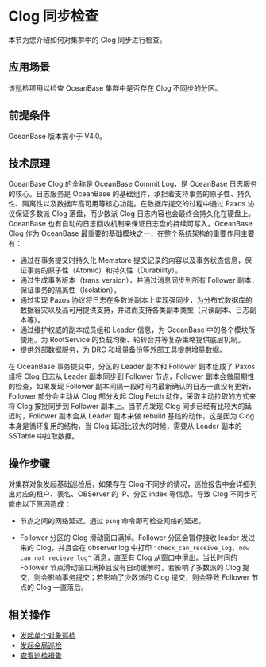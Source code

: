 # Clog 同步检查

本节为您介绍如何对集群中的 Clog 同步进行检查。

## 应用场景

该巡检项用以检查 OceanBase 集群中是否存在 Clog 不同步的分区。

## 前提条件

OceanBase 版本需小于 V4.0。

## 技术原理

OceanBase Clog 的全称是 OceanBase Commit Log，是 OceanBase 日志服务的核心。日志服务是 OceanBase 的基础组件，承担着支持事务的原子性、持久性、隔离性以及数据库高可用等核心功能。在数据库提交的过程中通过 Paxos 协议保证多数派 Clog 落盘，而少数派 Clog 日志内容也会最终会持久化在硬盘上。OceanBase 也有自动的日志回收机制来保证日志盘的持续可写入。OceanBase Clog 作为 OceanBase 最重要的基础模块之一，在整个系统架构的重要作用主要有：

* 通过在事务提交时持久化 Memstore 提交记录的内容以及事务状态信息，保证事务的原子性（Atomic）和持久性（Durability）。
* 通过生成事务版本（trans_version），并通过消息同步到所有 Follower 副本，保证事务的隔离性（Isolation）。
* 通过实现 Paxos 协议将日志在多数派副本上实现强同步，为分布式数据库的数据容灾以及高可用提供支持，并进而支持各类副本类型（只读副本、日志副本等）。
* 通过维护权威的副本成员组和 Leader 信息，为 OceanBase 中的各个模块所使用。为 RootService 的负载均衡、轮转合并等复杂策略提供底层机制。
* 提供外部数据服务，为 DRC 和增量备份等外部工具提供增量数据。

在 OceanBase 事务提交中，分区的 Leader 副本和 Follower 副本组成了 Paxos 组将 Clog 日志从 Leader 副本同步到 Follower 节点，Follower 副本会做周期性的检查，如果发现 Follower 副本间隔一段时间内最新确认的日志一直没有更新，Follower 部分会主动从 Clog 部分发起 Clog Fetch 动作，采取主动拉取的方式来将 Clog 按批同步到 Follower 副本上。当节点发现 Clog 同步已经有比较大的延迟时，Follower 副本会从 Leader 副本来做 rebuild 基线的动作，这是因为 Clog 本身是循环复用的结构，当 Clog 延迟比较大的时候，需要从 Leader 副本的 SSTable 中拉取数据。

## 操作步骤

对集群对象发起基础巡检后，如果存在 Clog 不同步的情况，巡检报告中会详细列出对应的租户、表名、OBServer 的 IP、分区 index 等信息。导致 Clog 不同步可能由以下原因造成：

* 节点之间的网络延迟。通过 `ping` 命令即可检查网络的延迟。

* Follower 分区的 Clog 滑动窗口满掉。Follower 分区会暂停接收 leader 发过来的 Clog，并且会在 observer.log 中打印 `"check_can_receive_log, now can not recieve log"` 消息，直至有 Clog 从窗口中滑出。当长时间的 Follower 节点滑动窗口满掉且没有自动缓解时，若影响了多数派的 Clog 提交，则会影响事务提交；若影响了少数派的 Clog 提交，则会导致 Follower 节点的 Clog 一直落后。

## 相关操作

* [发起单个对象巡检](../900.monitoring-and-alerts-functions/300.use-the-inspection-feature/400.initate-a-inspection/100.initate-single-inspection.md)
* [发起全局巡检](../900.monitoring-and-alerts-functions/300.use-the-inspection-feature/400.initate-a-inspection/200.initiate-global-inspection.md)
* [查看巡检报告](../900.monitoring-and-alerts-functions/300.use-the-inspection-feature/600.manage-inspection-report/100.view-inspection-report.md)
